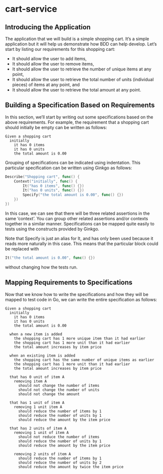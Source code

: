 # cart-service
## Introducing the Application
The application that we will build is a simple shopping cart. It’s a simple application but it will help us demonstrate how BDD can help develop.
Let’s start by listing our requirements for this shopping cart:

* It should allow the user to add items,
* It should allow the user to remove items,
* It should allow the user to retrieve the number of unique items at any point,
* It should allow the user to retrieve the total number of units (individual pieces) of items at any point, and
* It should allow the user to retrieve the total amount at any point.

## Building a Specification Based on Requirements
In this section, we’ll start by writing out some specifications based on the above requirements. 
For example, the requirement that a shopping cart should initially be empty can be written as follows:

```
Given a shopping cart
  initially
    it has 0 items
    it has 0 units
    the total amount is 0.00
```
Grouping of specifications can be indicated using indentation. This particular specification can be written using Ginkgo as follows:

```go
Describe("Shopping cart", func() {
	Context("initially", func() {
		It("has 0 items", func() {})
		It("has 0 units", func() {})
		Specify("the total amount is 0.00", func() {})
	})
})
```
In this case, we can see that there will be three related assertions in the same ‘context’. You can group other related assertions and/or contexts together in a similar manner. Specifications can be mapped quite easily to tests using the constructs provided by Ginkgo.

Note that Specify is just an alias for It, and has only been used because it reads more naturally in this case. This means that the particular block could be replaced with

```go
It("the total amount is 0.00", func() {})
```
without changing how the tests run.
## Mapping Requirements to Specifications
Now that we know how to write the specifications and how they will be mapped to test code in Go, we can write the entire specification as follows:
```
Given a shopping cart
  initially
    it has 0 items
    it has 0 units
    the total amount is 0.00

  when a new item is added
    the shopping cart has 1 more unique item than it had earlier
    the shopping cart has 1 more unit than it had earlier
    the total amount increases by item price

  when an existing item is added
    the shopping cart has the same number of unique items as earlier
    the shopping cart has 1 more unit than it had earlier
    the total amount increases by item price

  that has 0 unit of item A
    removing item A
      should not change the number of items
      should not change the number of units
      should not change the amount

  that has 1 unit of item A
    removing 1 unit item A
      should reduce the number of items by 1
      should reduce the number of units by 1
      should reduce the amount by the item price

  that has 2 units of item A
    removing 1 unit of item A
      should not reduce the number of items
      should reduce the number of units by 1
      should reduce the amount by the item price

    removing 2 units of item A
      should reduce the number of items by 1
      should reduce the number of units by 2
      should reduce the amount by twice the item price

```
